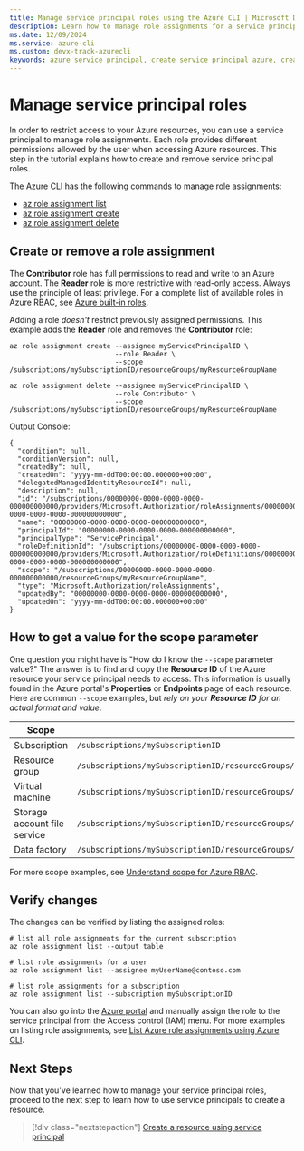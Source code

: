 ```yaml
---
title: Manage service principal roles using the Azure CLI | Microsoft Docs
description: Learn how to manage role assignments for a service principal using Azure CLI.
ms.date: 12/09/2024
ms.service: azure-cli
ms.custom: devx-track-azurecli
keywords: azure service principal, create service principal azure, create service principal azure cli
---
```


# Manage service principal roles

In order to restrict access to your Azure resources, you can use a service principal to manage role assignments. Each role provides different permissions allowed by the user when accessing Azure resources. This step in the tutorial explains how to create and remove service principal roles.

The Azure CLI has the following commands to manage role assignments:

* [az role assignment list](/cli/azure/role/assignment#az-role-assignment-list)
* [az role assignment create](/cli/azure/role/assignment#az-role-assignment-create)
* [az role assignment delete](/cli/azure/role/assignment#az-role-assignment-delete)

## Create or remove a role assignment

The **Contributor** role has full permissions to read and write to an Azure account. The **Reader** role is more restrictive with read-only access. Always use the principle of least privilege. For a complete list of available roles in Azure RBAC, see [Azure built-in roles](/azure/role-based-access-control/built-in-roles).

Adding a role _doesn't_ restrict previously assigned permissions. This example adds the **Reader** role and removes the **Contributor** role:

```azurecli-interactive
az role assignment create --assignee myServicePrincipalID \
                          --role Reader \
                          --scope /subscriptions/mySubscriptionID/resourceGroups/myResourceGroupName

az role assignment delete --assignee myServicePrincipalID \
                          --role Contributor \
                          --scope /subscriptions/mySubscriptionID/resourceGroups/myResourceGroupName
```

Output Console:

```output
{
  "condition": null,
  "conditionVersion": null,
  "createdBy": null,
  "createdOn": "yyyy-mm-ddT00:00:00.000000+00:00",
  "delegatedManagedIdentityResourceId": null,
  "description": null,
  "id": "/subscriptions/00000000-0000-0000-0000-000000000000/providers/Microsoft.Authorization/roleAssignments/00000000-0000-0000-0000-000000000000",
  "name": "00000000-0000-0000-0000-000000000000",
  "principalId": "00000000-0000-0000-0000-000000000000",
  "principalType": "ServicePrincipal",
  "roleDefinitionId": "/subscriptions/00000000-0000-0000-0000-000000000000/providers/Microsoft.Authorization/roleDefinitions/00000000-0000-0000-0000-000000000000",
  "scope": "/subscriptions/00000000-0000-0000-0000-000000000000/resourceGroups/myResourceGroupName",
  "type": "Microsoft.Authorization/roleAssignments",
  "updatedBy": "00000000-0000-0000-0000-000000000000",
  "updatedOn": "yyyy-mm-ddT00:00:00.000000+00:00"
}
```

## How to get a value for the scope parameter

One question you might have is "How do I know the `--scope` parameter value?" The answer is to find and copy the **Resource ID** of the Azure resource your service principal needs to access. This information is usually found in the Azure portal's **Properties** or **Endpoints** page of each resource. Here are common `--scope` examples, but _rely on your **Resource ID** for an actual format and value_.

| Scope | Example |
|-|-|
| Subscription | `/subscriptions/mySubscriptionID`
| Resource group | `/subscriptions/mySubscriptionID/resourceGroups/myResourceGroupName`
| Virtual machine | `/subscriptions/mySubscriptionID/resourceGroups/myResourceGroupName/providers/Microsoft.Compute/virtualMachines/myVMname`
| Storage account file service | `/subscriptions/mySubscriptionID/resourceGroups/myResourceGroupName/providers/Microsoft.Storage/storageAccounts/myStorageAccountName/fileServices/default`
| Data factory | `/subscriptions/mySubscriptionID/resourceGroups/myResourceGroupName/providers/Microsoft.DataFactory/factories/myDataFactoryName`

For more scope examples, see [Understand scope for Azure RBAC](/azure/role-based-access-control/scope-overview).

## Verify changes

The changes can be verified by listing the assigned roles:

```azurecli-interactive
# list all role assignments for the current subscription
az role assignment list --output table

# list role assignments for a user
az role assignment list --assignee myUserName@contoso.com

# list role assignments for a subscription
az role assignment list --subscription mySubscriptionID
```

You can also go into the [Azure portal](https://ms.portal.azure.com/) and manually assign the role to the service principal from the Access control (IAM) menu. For more examples on listing role assignments, see [List Azure role assignments using Azure CLI](/azure/role-based-access-control/role-assignments-list-cli).

## Next Steps

Now that you've learned how to manage your service principal roles, proceed to the next step to learn how to use service principals to create a resource.

> [!div class="nextstepaction"]
> [Create a resource using service principal](./azure-cli-sp-tutorial-6.md)
